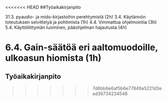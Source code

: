 <<<<<<< HEAD
##Työaikakirjanpito

31.3. pyaudio- ja mido-kirjastoihin perehtymistä (2h)
3.4. Käytännön toteutuksen selvittelyä ja pohtimista (1h)
4.4. Vimmattua ohjelmointia (3h)
5.4. Käyttöliittymän luominen, pääohjelman hajautusta (4h)

6.4. Gain-säätöä eri aaltomuodoille, ulkoasun hiomista (1h)
=======
## Työaikakirjanpito
>>>>>>> 7d6bb6e6af5b6e77849a5221d3ead36734234548
